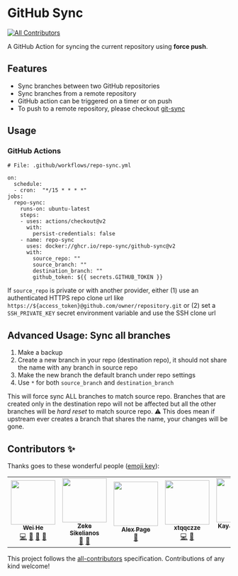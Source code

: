 # GitHub Sync
<!-- ALL-CONTRIBUTORS-BADGE:START - Do not remove or modify this section -->
[![All Contributors](https://img.shields.io/badge/all_contributors-5-orange.svg?style=flat-square)](#contributors-)
<!-- ALL-CONTRIBUTORS-BADGE:END --> 

A GitHub Action for syncing the current repository using **force push**. 


## Features
 * Sync branches between two GitHub repositories
 * Sync branches from a remote repository
 * GitHub action can be triggered on a timer or on push
 * To push to a remote repository, please checkout [git-sync](https://github.com/marketplace/actions/git-sync-action)


## Usage

### GitHub Actions
```
# File: .github/workflows/repo-sync.yml

on:
  schedule:
  - cron:  "*/15 * * * *"
jobs:
  repo-sync:
    runs-on: ubuntu-latest
    steps:
    - uses: actions/checkout@v2
      with:
        persist-credentials: false
    - name: repo-sync
      uses: docker://ghcr.io/repo-sync/github-sync@v2
      with:
        source_repo: ""
        source_branch: ""
        destination_branch: ""
        github_token: ${{ secrets.GITHUB_TOKEN }}
```
If `source_repo` is private or with another provider, either (1) use an authenticated HTTPS repo clone url like `https://${access_token}@github.com/owner/repository.git` or (2) set a `SSH_PRIVATE_KEY` secret environment variable and use the SSH clone url


## Advanced Usage: Sync all branches
1. Make a backup
2. Create a new branch in your repo (destination repo), it should not share the name with any branch in source repo
3. Make the new branch the default branch under repo settings
4. Use `*` for both `source_branch` and `destination_branch`

This will force sync ALL branches to match source repo. Branches that are created only in the destination repo will not be affected but all the other branches will be *hard reset* to match source repo. ⚠️ This does mean if upstream ever creates a branch that shares the name, your changes will be gone.

## Contributors ✨

Thanks goes to these wonderful people ([emoji key](https://allcontributors.org/docs/en/emoji-key)):

<!-- ALL-CONTRIBUTORS-LIST:START - Do not remove or modify this section -->
<!-- prettier-ignore-start -->
<!-- markdownlint-disable -->
<table>
  <tr>
    <td align="center"><a href="https://whe.me"><img src="https://avatars3.githubusercontent.com/u/5880908?v=4" width="100px;" alt=""/><br /><sub><b>Wei He</b></sub></a><br /><a href="https://github.com/repo-sync/github-sync/commits?author=wei" title="Code">💻</a> <a href="https://github.com/repo-sync/github-sync/commits?author=wei" title="Documentation">📖</a> <a href="#design-wei" title="Design">🎨</a> <a href="#ideas-wei" title="Ideas, Planning, & Feedback">🤔</a></td>
    <td align="center"><a href="http://zeke.sikelianos.com"><img src="https://avatars1.githubusercontent.com/u/2289?v=4" width="100px;" alt=""/><br /><sub><b>Zeke Sikelianos</b></sub></a><br /><a href="https://github.com/repo-sync/github-sync/commits?author=zeke" title="Documentation">📖</a> <a href="#ideas-zeke" title="Ideas, Planning, & Feedback">🤔</a></td>
    <td align="center"><a href="https://alexpage.com.au"><img src="https://avatars1.githubusercontent.com/u/19199063?v=4" width="100px;" alt=""/><br /><sub><b>Alex Page</b></sub></a><br /><a href="https://github.com/repo-sync/github-sync/issues?q=author%3Aalex-page" title="Bug reports">🐛</a></td>
    <td align="center"><a href="https://github.com/xtqqczze"><img src="https://avatars1.githubusercontent.com/u/45661989?v=4" width="100px;" alt=""/><br /><sub><b>xtqqczze</b></sub></a><br /><a href="https://github.com/repo-sync/github-sync/commits?author=xtqqczze" title="Code">💻</a> <a href="https://github.com/repo-sync/github-sync/commits?author=xtqqczze" title="Documentation">📖</a></td>
    <td align="center"><a href="https://unstoppable.software"><img src="https://avatars1.githubusercontent.com/u/70325615?v=4" width="100px;" alt=""/><br /><sub><b>Kay Harrison-Sims</b></sub></a><br /><a href="https://github.com/repo-sync/github-sync/issues?q=author%3AGlitchShtick" title="Bug reports">🐛</a></td>
  </tr>
</table>

<!-- markdownlint-enable -->
<!-- prettier-ignore-end -->
<!-- ALL-CONTRIBUTORS-LIST:END -->

This project follows the [all-contributors](https://github.com/all-contributors/all-contributors) specification. Contributions of any kind welcome!

